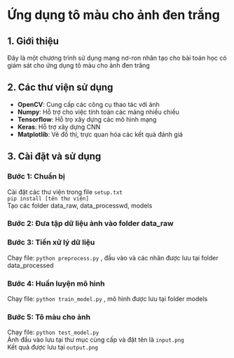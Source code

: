 # Ứng dụng tô màu cho ảnh đen trắng
## 1. Giới thiệu
Đây là một chương trình sử dụng mạng nơ-ron nhân tạo cho bài toán học có giám sát cho ứng dụng tô màu cho ảnh đen trăng
## 2. Các thư viện sử dụng
- **OpenCV**: Cung cấp các công cụ thao tác với ảnh
- **Numpy**: Hỗ trợ cho việc tính toán các mảng nhiều chiều
- **Tensorflow**: Hỗ trọ xây dựng các mô hình mạng
- **Keras**: Hỗ trợ xây dựng CNN
- **Matplotlib**: Vẽ đồ thị, trực quan hóa các kết quả đánh giá
## 3. Cài đặt và sử dụng
### Bước 1: Chuẩn bị
Cài đặt các thư viện trong file `setup.txt`  
`pip install [tên thư viện]`  
Tạo các folder data_raw, data_processwd, models
### Bước 2: Đưa tập dữ liệu ảnh vào folder data_raw
### Bước 3: Tiền xử lý dữ liệu
Chạy file: ``python preprocess.py`` , đầu vào và các nhãn được lưu tại folder data_processed
### Bước 4: Huấn luyện mô hình
Chạy file: ``python train_model.py`` , mô hình được lưu tại folder models
### Bước 5: Tô màu cho ảnh
Chạy file: ``python test_model.py``   
Ảnh đầu vào lưu tại thư mục cùng cấp và đặt tên là `input.png`  
Kết quả được lưu tại `output.png`
